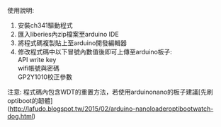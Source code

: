使用說明:<br>
1. 安裝ch341驅動程式<br>
2. 匯入liberies內zip檔案至arduino IDE<br>
3. 將程式碼複製貼上至arduino開發編輯器<br>
4. 修改程式碼中以下冒號內數值後即可上傳至arduino板子:<br>
    API write key<br>
    wifi帳號與密碼<br>
    GP2Y1010校正參數<br>

注意: 程式碼內包含WDT的重置方法，若使用arduinonano的板子建議[先刷optiboot的韌體]<br>
(http://lafudo.blogspot.tw/2015/02/arduino-nanoloaderoptibootwatch-dog.html)<br>
